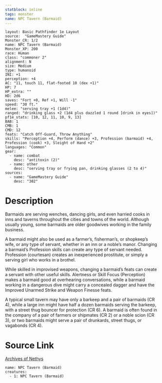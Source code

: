 ```yaml
---
statblock: inline
tags: monster
name: NPC Tavern (Barmaid)
---
```

```statblock
layout: Basic Pathfinder 1e Layout
source:  "GameMastery Guide"
Monster_CR: 1/2
name: NPC Tavern (Barmaid)
Monster_XP: 200
race: Human
class: "commoner 2"
alignment: N
size: Medium
type: humanoid
INI: +1
perception: +4
AC: "11, touch 11, flat-footed 10 (dex +1)"
HP: 7
HP_extra: ""
HD: 2d6
saves: "Fort +0, Ref +1, Will -1"
speed: "30 ft."
melee: "serving tray +1 (1d4)"
ranged: "drinking glass +2 (1d4 plus dazzled 1 round [drink in eyes])"
pf1e_stats: [10, 12, 11, 10, 9, 13]
BAB: 1
CMB: 1
CMD: 12
feats: "Catch Off-Guard, Throw Anything"
skills: "Perception +4, Perform (dance) +3, Profession (barmaid) +4, Profession (cook) +3, Sleight of Hand +2"
languages: "Common"
gear:
  - name: combat
    desc: "antitoxin (2)"
  - name: other
    desc: "serving tray or frying pan, drinking glasses (2 to 4)"
sources:
  - name: "GameMastery Guide"
    desc: "302"
```
# Description
Barmaids are serving wenches, dancing girls, and even harried cooks in inns and taverns throughout the cities and towns of the world. Although usually young, some barmaids are older goodwives working in the family business.

A barmaid might also be used as a farmer’s, fisherman’s, or shopkeep’s wife, or any type of servant, whether in an inn or a noble’s manor. Changing a barmaid’s Profession skills can create any type of servant needed. Profession (courtesan) creates an inexperienced prostitute, or simply a serving girl who works in a brothel.

While skilled in improvised weapons, changing a barmaid’s feats can create a servant with other useful skills. Alertness or Skill Focus (Perception) makes a barmaid good at overhearing conversations, while a barmaid working in a dangerous dive might carry a concealed dagger and have the Improved Unarmed Strike and Weapon Finesse feats.

A typical small tavern may have only a barkeep and a pair of barmaids (CR 4), while a large inn might have half a dozen barmaids serving the barkeep, with a street thug bouncer for protection (CR 6). A barmaid is often found in the company of a pair of farmers or shipmates (CR 2) or a noble scion (CR 3), or two barmaids might serve a pair of drunkards, street thugs, or vagabonds (CR 4).
# Source Link
[Archives of Nethys](https://aonprd.com/NPCDisplay.aspx?ItemName=Tavern%20(Barmaid))
```encounter-table
name: NPC Tavern (Barmaid)
creatures:
  - 1: NPC Tavern (Barmaid)
```
